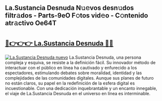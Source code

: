 ## La.Sustancia Desnuda N𝚞𝚎vos desn𝚞dos filtr𝚊dos - Parts-9eO F𝚘tos vid𝚎o - C𝚘ntenido atr𝚊ctivo Oe64T

# <h2><a href="http://mb5q5yp.tromn.icu/?c=La.Sustancia+Desnuda">🔗👉👉👉 La.Sustancia Desnuda 🔗🔗</a></h2>

[![La.Sustancia Desnuda nuevo](https://i.imgur.com/pEAQMta.gif)](http://mb5q5yp.tromn.icu/?c=La.Sustancia+Desnuda)
La.Sustancia Desnuda, una persona compleja y esquiva, se resiste a la definición fácil. Su innovador método de interactuar con el público en línea ha cautivado y enfurecido a los espectadores, estimulando debates sobre moralidad, identidad y las complejidades de las comunidades digitales. Aunque sus planes de futuro no están claros, su papel en la redefinición de la esfera digital es incuestionable. Con una dedicación inquebrantable y un encanto innegable, el viaje de La.Sustancia Desnuda en el universo en línea es interminable.

